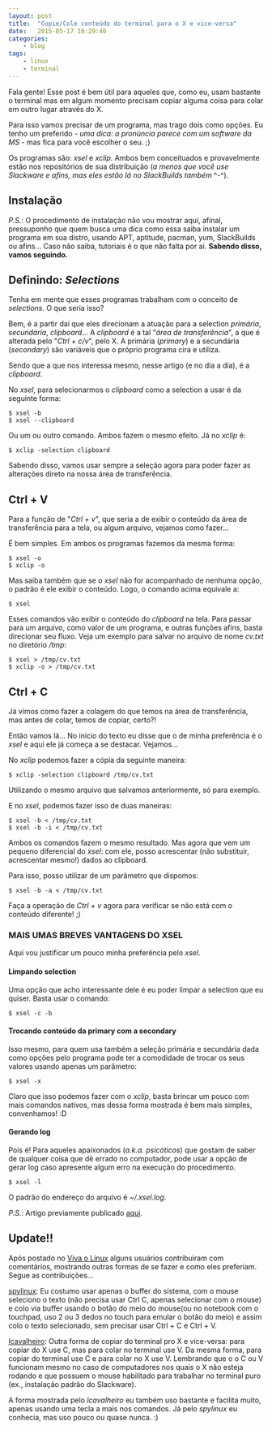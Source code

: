 ```yaml
---
layout: post
title:  "Copie/Cole conteúdo do terminal para o X e vice-versa"
date:   2015-05-17 10:29:46
categories:
    - blog
tags:
    - linux
    - terminal
---
```


Fala gente! Esse post é bem útil para aqueles que, como eu, usam bastante o terminal mas em algum momento precisam copiar alguma coisa para colar em outro lugar através do X.

Para isso vamos precisar de um programa, mas trago dois como opções. Eu tenho um preferido - *uma dica: a pronúncia parece com um software da MS* - mas fica para você escolher o seu. ;)

Os programas são<!--more-->: *xsel* e *xclip*. Ambos bem conceituados e provavelmente estão nos repositórios de sua distribuição (*a menos que você use Slackware e afins, mas eles estão lá no SlackBuilds também* ^-^).

## Instalação

*P.S.*: O procedimento de instalação não vou mostrar aqui, afinal, pressuponho que quem busca uma dica como essa saiba instalar um programa em sua distro, usando APT, aptitude, pacman, yum, SlackBuilds ou afins... Caso não saiba, tutoriais é o que não falta por ai. **Sabendo disso, vamos seguindo.**

## Definindo: *Selections*

Tenha em mente que esses programas trabalham com o conceito de *selections*.
O que seria isso?

Bem, é a partir daí que eles direcionam a atuação para a selection *primária*, *secundária*, *clipboard*... A *clipboard* é a tal "*área de transferência*", a que é alterada pelo "*Ctrl + c/v*", pelo X. A primária (*primary*) e a secundária (*secondary*) são variáveis que o próprio programa cira e utiliza.

Sendo que a que nos interessa mesmo, nesse artigo (e no dia a dia), é a *clipboard*.

No *xsel*, para selecionarmos o *clipboard* como a selection a usar é da seguinte forma:

~~~
$ xsel -b
$ xsel --clipboard
~~~

Ou um ou outro comando. Ambos fazem o mesmo efeito. Já no *xclip* é:

~~~
$ xclip -selection clipboard
~~~

Sabendo disso, vamos usar sempre a seleção agora para poder fazer as alterações direto na nossa área de transferência.

## Ctrl + V

Para a função de "*Ctrl + v*", que seria a de exibir o conteúdo da área de transferência para a tela, ou algum arquivo, vejamos como fazer...

É bem simples. Em ambos os programas fazemos da mesma forma:

~~~
$ xsel -o
$ xclip -o
~~~

Mas saiba também que se o *xsel* não for acompanhado de nenhuma opção, o padrão é ele exibir o conteúdo. Logo, o comando acima equivale a:

~~~
$ xsel
~~~

Esses comandos vão exibir o conteúdo do *clipboard* na tela. Para passar para um arquivo, como valor de um programa, e outras funções afins, basta direcionar seu fluxo. Veja um exemplo para salvar no arquivo de nome *cv.txt* no diretório */tmp*:

~~~
$ xsel > /tmp/cv.txt
$ xclip -o > /tmp/cv.txt
~~~

## Ctrl + C

Já vimos como fazer a colagem do que temos na área de transferência, mas antes de colar, temos de copiar, certo?!

Então vamos lá... No início do texto eu disse que o de minha preferência é o *xsel* e aqui ele já começa a se destacar. Vejamos...

No *xclip* podemos fazer a cópia da seguinte maneira:

~~~
$ xclip -selection clipboard /tmp/cv.txt
~~~

Utilizando o mesmo arquivo que salvamos anteriormente, só para exemplo.

E no *xsel*, podemos fazer isso de duas maneiras:

~~~
$ xsel -b < /tmp/cv.txt
$ xsel -b -i < /tmp/cv.txt
~~~

Ambos os comandos fazem o mesmo resultado. Mas agora que vem um pequeno diferencial do *xsel*: com ele, posso acrescentar (não substituir, acrescentar mesmo!) dados ao clipboard.

Para isso, posso utilizar de um parâmetro que dispomos:

~~~
$ xsel -b -a < /tmp/cv.txt
~~~

Faça a operação de *Ctrl + v* agora para verificar se não está com o conteúdo diferente! ;)

### MAIS UMAS BREVES VANTAGENS DO XSEL

Aqui vou justificar um pouco minha preferência pelo *xsel*.

#### Limpando selection

Uma opção que acho interessante dele é eu poder limpar a selection que eu quiser. Basta usar o comando:

~~~
$ xsel -c -b
~~~

#### Trocando conteúdo da primary com a secondary

Isso mesmo, para quem usa também a seleção primária e secundária dada como opções pelo programa pode ter a comodidade de trocar os seus valores usando apenas um parâmetro:

~~~
$ xsel -x
~~~

Claro que isso podemos fazer com o *xclip*, basta brincar um pouco com mais comandos nativos, mas dessa forma mostrada é bem mais simples, convenhamos! :D

#### Gerando log

Pois é! Para aqueles apaixonados (*a.k.a. psicóticos*) que gostam de saber de qualquer coisa que dê errado no computador, pode usar a opção de gerar log caso apresente algum erro na execução do procedimento.

~~~
$ xsel -l
~~~

O padrão do endereço do arquivo é *~/.xsel.log*.

*P.S.*: Artigo previamente publicado [aqui](http://www.vivaolinux.com.br/artigo/CopieCole-conteudo-do-terminal-para-o-X-e-vice-versa/ "Artigo no Viva o Linux").

## Update!!

Após postado no [Viva o Linux](http://www.vivaolinux.com.br/artigo/CopieCole-conteudo-do-terminal-para-o-X-e-vice-versa/ "Artigo no Viva o Linux") alguns usuários contribuiram com comentários, mostrando outras formas de se fazer e como eles preferiam. Segue as contribuições...

[spylinux](http://www.vivaolinux.com.br/~spylinux "Usuário no Viva o Linux"): Eu costumo usar apenas o buffer do sistema, com o mouse seleciono o texto (não precisa usar Ctrl C, apenas selecionar com o mouse) e colo via buffer usando o botão do meio do mouse(ou no notebook com o touchpad, uso 2 ou 3 dedos no touch para emular o botão do meio) e assim colo o texto selecionado, sem precisar usar Ctrl + C e Ctrl + V.

[lcavalheiro](http://www.vivaolinux.com.br/~lcavalheiro "Usuário no Viva o Linux"): Outra forma de copiar do terminal pro X e vice-versa: para copiar do X use C, mas para colar no terminal use V. Da mesma forma, para copiar do terminal use C e para colar no X use V. Lembrando que o o C ou V funcionam mesmo no caso de computadores nos quais o X não esteja rodando e que possuem o mouse habilitado para trabalhar no terminal puro (ex., instalação padrão do Slackware).

A forma mostrada pelo *lcavalheiro* eu também uso bastante e facilita muito, apenas usando uma tecla a mais nos comandos. Já pelo *spylinux* eu conhecia, mas uso pouco ou quase nunca. :)
